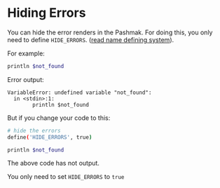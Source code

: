 # Hiding Errors
You can hide the error renders in the Pashmak.
For doing this, you only need to define `HIDE_ERRORS`.
([read name defining system](doc/11_advance/11_name_defines.md)).

For example:

```bash
println $not_found
```

Error output:

```
VariableError: undefined variable "not_found":
  in <stdin>:1:
        println $not_found
```

But if you change your code to this:

```bash
# hide the errors
define('HIDE_ERRORS', true)

println $not_found
```

The above code has not output.

You only need to set `HIDE_ERRORS` to `true`
